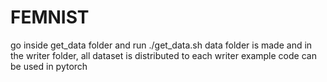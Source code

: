 # FEMNIST
go inside get_data folder and run ./get_data.sh
data folder is made and in the writer folder, all dataset is distributed to each writer
example code can be used in pytorch
